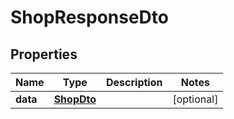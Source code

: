 # ShopResponseDto

## Properties
Name | Type | Description | Notes
------------ | ------------- | ------------- | -------------
**data** | [**ShopDto**](ShopDto.md) |  |  [optional]
